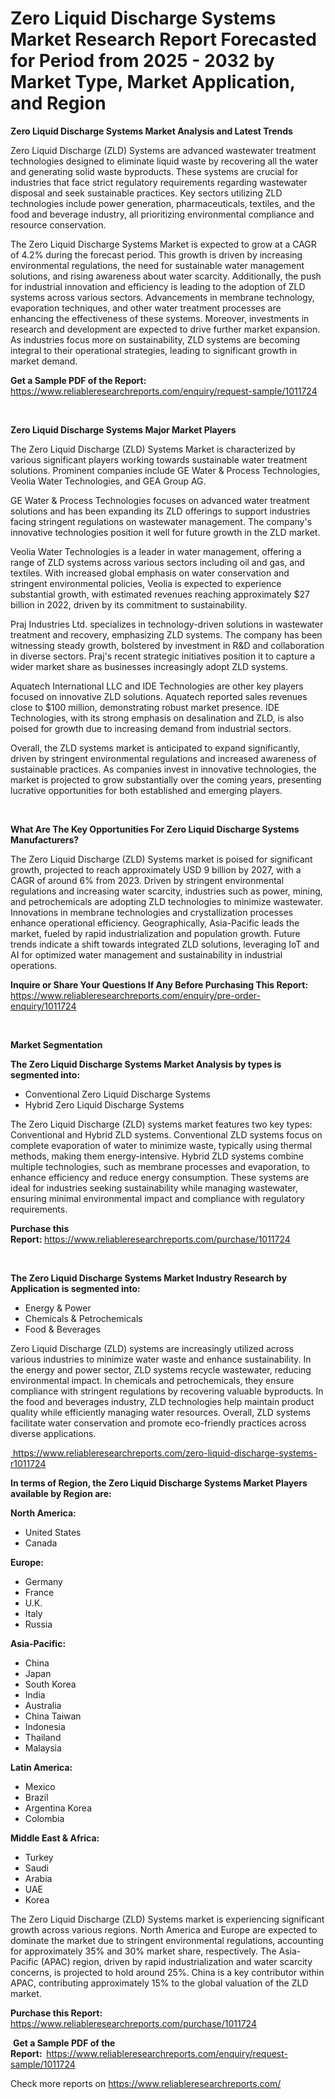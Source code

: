 <p><h1>Zero Liquid Discharge Systems Market Research Report Forecasted for Period from 2025 -  2032 by Market Type, Market Application, and Region</h1></p><p><strong>Zero Liquid Discharge Systems Market Analysis and Latest Trends</strong></p>
<p><p>Zero Liquid Discharge (ZLD) Systems are advanced wastewater treatment technologies designed to eliminate liquid waste by recovering all the water and generating solid waste byproducts. These systems are crucial for industries that face strict regulatory requirements regarding wastewater disposal and seek sustainable practices. Key sectors utilizing ZLD technologies include power generation, pharmaceuticals, textiles, and the food and beverage industry, all prioritizing environmental compliance and resource conservation.</p><p>The Zero Liquid Discharge Systems Market is expected to grow at a CAGR of 4.2% during the forecast period. This growth is driven by increasing environmental regulations, the need for sustainable water management solutions, and rising awareness about water scarcity. Additionally, the push for industrial innovation and efficiency is leading to the adoption of ZLD systems across various sectors. Advancements in membrane technology, evaporation techniques, and other water treatment processes are enhancing the effectiveness of these systems. Moreover, investments in research and development are expected to drive further market expansion. As industries focus more on sustainability, ZLD systems are becoming integral to their operational strategies, leading to significant growth in market demand.</p></p>
<p><strong>Get a Sample PDF of the Report:&nbsp;</strong> <a href="https://www.reliableresearchreports.com/enquiry/request-sample/1011724?utm_campaign=3110&utm_medium=2&utm_source=Github&utm_content=ia&utm_term=07032025&utm_id=zero-liquid-discharge-systems">https://www.reliableresearchreports.com/enquiry/request-sample/1011724</a></p>
<p>&nbsp;</p>
<p><strong>Zero Liquid Discharge Systems Major Market Players</strong></p>
<p><p>The Zero Liquid Discharge (ZLD) Systems Market is characterized by various significant players working towards sustainable water treatment solutions. Prominent companies include GE Water & Process Technologies, Veolia Water Technologies, and GEA Group AG.</p><p>GE Water & Process Technologies focuses on advanced water treatment solutions and has been expanding its ZLD offerings to support industries facing stringent regulations on wastewater management. The company's innovative technologies position it well for future growth in the ZLD market.</p><p>Veolia Water Technologies is a leader in water management, offering a range of ZLD systems across various sectors including oil and gas, and textiles. With increased global emphasis on water conservation and stringent environmental policies, Veolia is expected to experience substantial growth, with estimated revenues reaching approximately $27 billion in 2022, driven by its commitment to sustainability.</p><p>Praj Industries Ltd. specializes in technology-driven solutions in wastewater treatment and recovery, emphasizing ZLD systems. The company has been witnessing steady growth, bolstered by investment in R&D and collaboration in diverse sectors. Praj's recent strategic initiatives position it to capture a wider market share as businesses increasingly adopt ZLD systems.</p><p>Aquatech International LLC and IDE Technologies are other key players focused on innovative ZLD solutions. Aquatech reported sales revenues close to $100 million, demonstrating robust market presence. IDE Technologies, with its strong emphasis on desalination and ZLD, is also poised for growth due to increasing demand from industrial sectors.</p><p>Overall, the ZLD systems market is anticipated to expand significantly, driven by stringent environmental regulations and increased awareness of sustainable practices. As companies invest in innovative technologies, the market is projected to grow substantially over the coming years, presenting lucrative opportunities for both established and emerging players.</p></p>
<p>&nbsp;</p>
<p><strong>What Are The Key Opportunities For Zero Liquid Discharge Systems Manufacturers?</strong></p>
<p><p>The Zero Liquid Discharge (ZLD) Systems market is poised for significant growth, projected to reach approximately USD 9 billion by 2027, with a CAGR of around 6% from 2023. Driven by stringent environmental regulations and increasing water scarcity, industries such as power, mining, and petrochemicals are adopting ZLD technologies to minimize wastewater. Innovations in membrane technologies and crystallization processes enhance operational efficiency. Geographically, Asia-Pacific leads the market, fueled by rapid industrialization and population growth. Future trends indicate a shift towards integrated ZLD solutions, leveraging IoT and AI for optimized water management and sustainability in industrial operations.</p></p>
<p><strong>Inquire or Share Your Questions If Any Before Purchasing This Report:</strong> <a href="https://www.reliableresearchreports.com/enquiry/pre-order-enquiry/1011724?utm_campaign=3110&utm_medium=2&utm_source=Github&utm_content=ia&utm_term=07032025&utm_id=zero-liquid-discharge-systems">https://www.reliableresearchreports.com/enquiry/pre-order-enquiry/1011724</a></p>
<p>&nbsp;</p>
<p><strong>Market Segmentation</strong></p>
<p><strong>The Zero Liquid Discharge Systems Market Analysis by types is segmented into:</strong></p>
<p><ul><li>Conventional Zero Liquid Discharge Systems</li><li>Hybrid Zero Liquid Discharge Systems</li></ul></p>
<p><p>The Zero Liquid Discharge (ZLD) systems market features two key types: Conventional and Hybrid ZLD systems. Conventional ZLD systems focus on complete evaporation of water to minimize waste, typically using thermal methods, making them energy-intensive. Hybrid ZLD systems combine multiple technologies, such as membrane processes and evaporation, to enhance efficiency and reduce energy consumption. These systems are ideal for industries seeking sustainability while managing wastewater, ensuring minimal environmental impact and compliance with regulatory requirements.</p></p>
<p><strong>Purchase this Report:&nbsp;</strong><a href="https://www.reliableresearchreports.com/purchase/1011724?utm_campaign=3110&utm_medium=2&utm_source=Github&utm_content=ia&utm_term=07032025&utm_id=zero-liquid-discharge-systems">https://www.reliableresearchreports.com/purchase/1011724</a></p>
<p>&nbsp;</p>
<p><strong>The Zero Liquid Discharge Systems Market Industry Research by Application is segmented into:</strong></p>
<p><ul><li>Energy & Power</li><li>Chemicals & Petrochemicals</li><li>Food & Beverages</li></ul></p>
<p><p>Zero Liquid Discharge (ZLD) systems are increasingly utilized across various industries to minimize water waste and enhance sustainability. In the energy and power sector, ZLD systems recycle wastewater, reducing environmental impact. In chemicals and petrochemicals, they ensure compliance with stringent regulations by recovering valuable byproducts. In the food and beverages industry, ZLD technologies help maintain product quality while efficiently managing water resources. Overall, ZLD systems facilitate water conservation and promote eco-friendly practices across diverse applications.</p></p>
<p><a href="https://www.reliableresearchreports.com/zero-liquid-discharge-systems-r1011724?utm_campaign=3110&utm_medium=2&utm_source=Github&utm_content=ia&utm_term=07032025&utm_id=zero-liquid-discharge-systems">&nbsp;https://www.reliableresearchreports.com/zero-liquid-discharge-systems-r1011724</a></p>
<p><strong>In terms of Region, the Zero Liquid Discharge Systems Market Players available by Region are:</strong></p>
<p>
    <p> <strong> North America: </strong>
        <ul>
            <li>United States</li>
            <li>Canada</li>
        </ul>
        </p> 
    <p> <strong> Europe: </strong>
        <ul>
            <li>Germany</li>
            <li>France</li>
            <li>U.K.</li>
            <li>Italy</li>
            <li>Russia</li>
        </ul>
        </p> 
    <p> <strong> Asia-Pacific: </strong>
        <ul>
            <li>China</li>
            <li>Japan</li>
            <li>South Korea</li>
            <li>India</li>
            <li>Australia</li>
            <li>China Taiwan</li>
            <li>Indonesia</li>
            <li>Thailand</li>
            <li>Malaysia</li>
        </ul>
        </p> 
    <p> <strong> Latin America: </strong>
        <ul>
            <li>Mexico</li>
            <li>Brazil</li>
            <li>Argentina Korea</li>
            <li>Colombia</li>
        </ul>
        </p> 
    <p> <strong> Middle East & Africa: </strong>
        <ul>
            <li>Turkey</li>
            <li>Saudi</li>
            <li>Arabia</li>
            <li>UAE</li>
            <li>Korea</li>
        </ul>
    </p>
    </p>
<p><p>The Zero Liquid Discharge (ZLD) Systems market is experiencing significant growth across various regions. North America and Europe are expected to dominate the market due to stringent environmental regulations, accounting for approximately 35% and 30% market share, respectively. The Asia-Pacific (APAC) region, driven by rapid industrialization and water scarcity concerns, is projected to hold around 25%. China is a key contributor within APAC, contributing approximately 15% to the global valuation of the ZLD market.</p></p>
<p><strong>Purchase this Report: </strong><a href="https://www.reliableresearchreports.com/purchase/1011724?utm_campaign=3110&utm_medium=2&utm_source=Github&utm_content=ia&utm_term=07032025&utm_id=zero-liquid-discharge-systems">https://www.reliableresearchreports.com/purchase/1011724</a></p>
<p>&nbsp;<strong>Get a Sample PDF of the Report:&nbsp;&nbsp;</strong><a href="https://www.reliableresearchreports.com/enquiry/request-sample/1011724?utm_campaign=3110&utm_medium=2&utm_source=Github&utm_content=ia&utm_term=07032025&utm_id=zero-liquid-discharge-systems">https://www.reliableresearchreports.com/enquiry/request-sample/1011724</a></p>
<p><strong></strong></p>
<p>Check more reports on <a href="https://www.reliableresearchreports.com/?utm_campaign=3110&utm_medium=2&utm_source=Github&utm_content=ia&utm_term=07032025&utm_id=zero-liquid-discharge-systems">https://www.reliableresearchreports.com/</a></p>